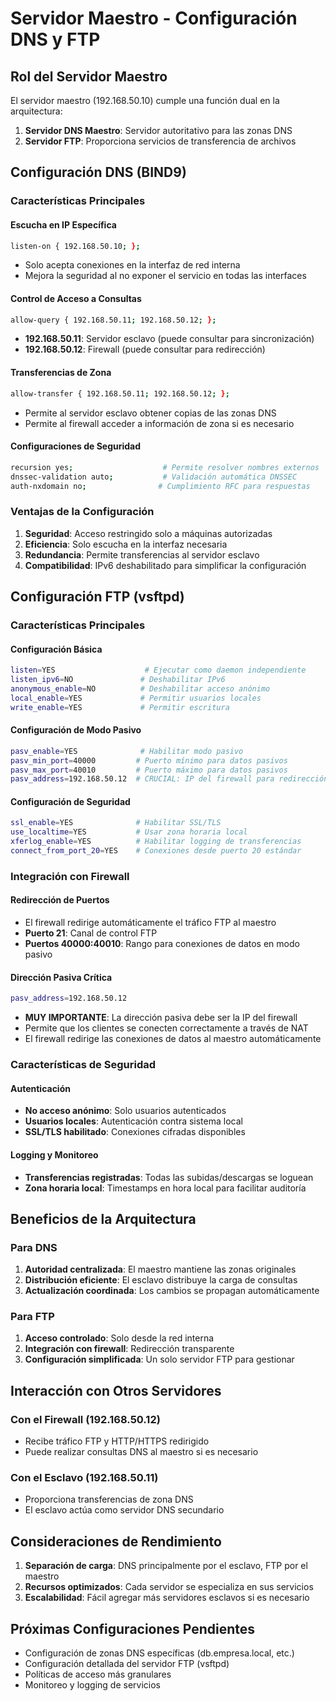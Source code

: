 # Servidor Maestro - Configuración DNS y FTP

## Rol del Servidor Maestro

El servidor maestro (192.168.50.10) cumple una función dual en la arquitectura:

1. **Servidor DNS Maestro**: Servidor autoritativo para las zonas DNS
2. **Servidor FTP**: Proporciona servicios de transferencia de archivos

## Configuración DNS (BIND9)

### Características Principales

#### Escucha en IP Específica
```bash
listen-on { 192.168.50.10; };
```
- Solo acepta conexiones en la interfaz de red interna
- Mejora la seguridad al no exponer el servicio en todas las interfaces

#### Control de Acceso a Consultas
```bash
allow-query { 192.168.50.11; 192.168.50.12; };
```
- **192.168.50.11**: Servidor esclavo (puede consultar para sincronización)
- **192.168.50.12**: Firewall (puede consultar para redirección)

#### Transferencias de Zona
```bash
allow-transfer { 192.168.50.11; 192.168.50.12; };
```
- Permite al servidor esclavo obtener copias de las zonas DNS
- Permite al firewall acceder a información de zona si es necesario

#### Configuraciones de Seguridad
```bash
recursion yes;                    # Permite resolver nombres externos
dnssec-validation auto;           # Validación automática DNSSEC
auth-nxdomain no;                # Cumplimiento RFC para respuestas
```

### Ventajas de la Configuración

1. **Seguridad**: Acceso restringido solo a máquinas autorizadas
2. **Eficiencia**: Solo escucha en la interfaz necesaria
3. **Redundancia**: Permite transferencias al servidor esclavo
4. **Compatibilidad**: IPv6 deshabilitado para simplificar la configuración

## Configuración FTP (vsftpd)

### Características Principales

#### Configuración Básica
```bash
listen=YES                    # Ejecutar como daemon independiente
listen_ipv6=NO               # Deshabilitar IPv6
anonymous_enable=NO          # Deshabilitar acceso anónimo
local_enable=YES             # Permitir usuarios locales
write_enable=YES             # Permitir escritura
```

#### Configuración de Modo Pasivo
```bash
pasv_enable=YES              # Habilitar modo pasivo
pasv_min_port=40000         # Puerto mínimo para datos pasivos
pasv_max_port=40010         # Puerto máximo para datos pasivos
pasv_address=192.168.50.12  # CRUCIAL: IP del firewall para redirección
```

#### Configuración de Seguridad
```bash
ssl_enable=YES              # Habilitar SSL/TLS
use_localtime=YES           # Usar zona horaria local
xferlog_enable=YES          # Habilitar logging de transferencias
connect_from_port_20=YES    # Conexiones desde puerto 20 estándar
```

### Integración con Firewall

#### Redirección de Puertos
- El firewall redirige automáticamente el tráfico FTP al maestro
- **Puerto 21**: Canal de control FTP
- **Puertos 40000:40010**: Rango para conexiones de datos en modo pasivo

#### Dirección Pasiva Crítica
```bash
pasv_address=192.168.50.12
```
- **MUY IMPORTANTE**: La dirección pasiva debe ser la IP del firewall
- Permite que los clientes se conecten correctamente a través de NAT
- El firewall redirige las conexiones de datos al maestro automáticamente

### Características de Seguridad

#### Autenticación
- **No acceso anónimo**: Solo usuarios autenticados
- **Usuarios locales**: Autenticación contra sistema local
- **SSL/TLS habilitado**: Conexiones cifradas disponibles

#### Logging y Monitoreo
- **Transferencias registradas**: Todas las subidas/descargas se loguean
- **Zona horaria local**: Timestamps en hora local para facilitar auditoría

## Beneficios de la Arquitectura

### Para DNS
1. **Autoridad centralizada**: El maestro mantiene las zonas originales
2. **Distribución eficiente**: El esclavo distribuye la carga de consultas
3. **Actualización coordinada**: Los cambios se propagan automáticamente

### Para FTP
1. **Acceso controlado**: Solo desde la red interna
2. **Integración con firewall**: Redirección transparente
3. **Configuración simplificada**: Un solo servidor FTP para gestionar

## Interacción con Otros Servidores

### Con el Firewall (192.168.50.12)
- Recibe tráfico FTP y HTTP/HTTPS redirigido
- Puede realizar consultas DNS al maestro si es necesario

### Con el Esclavo (192.168.50.11)
- Proporciona transferencias de zona DNS
- El esclavo actúa como servidor DNS secundario

## Consideraciones de Rendimiento

1. **Separación de carga**: DNS principalmente por el esclavo, FTP por el maestro
2. **Recursos optimizados**: Cada servidor se especializa en sus servicios
3. **Escalabilidad**: Fácil agregar más servidores esclavos si es necesario

## Próximas Configuraciones Pendientes

- Configuración de zonas DNS específicas (db.empresa.local, etc.)
- Configuración detallada del servidor FTP (vsftpd)
- Políticas de acceso más granulares
- Monitoreo y logging de servicios